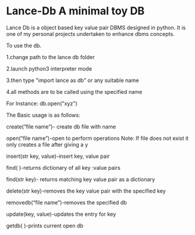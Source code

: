 # Lance-Db  A minimal toy DB
Lance Db is a object based key value pair DBMS designed in python. It is one of my personal projects undertaken to enhance dbms concepts.

To use the db.

1.change path to the lance db folder

2.launch python3 interpreter mode

3.then type "import lance as db" or any suitable name

4.all methods are to be called using the specified name

For Instance: db.open("xyz")

The Basic usage is as follows:

create(“file name”)- create db file with name

open(“file name”)-open to perform operations Note: If file does not exist it only creates a file after giving a y


insert(str key,<generic> value)-insert key, value pair

find( )-returns dictionary of all key :value pairs

find(str key)- returns matching key value pair as a dictionary

delete(str key)-removes the key value pair with the specified key

removedb(“file name”)-removes the specified db 

update(key, value)-updates the entry for key

getdb( )-prints current open db

